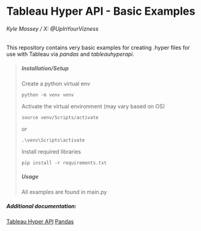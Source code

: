 # Tableau Hyper API - Basic Examples

###### Kyle Massey / X: @UpInYourVizness

This repository contains very basic examples for creating .hyper files for use with Tableau via *pandas* and *tableauhyperapi*.

> ##### Installation/Setup
>Create a python virtual env
>```
>python -m venv venv
>```
>
> Activate the virtual environment (may vary based on OS)
> ```
>source venv/Scripts/activate
>```
> *or*
>
>```
>.\venv\Scripts\activate
>```
>Install required libraries
> ```
>pip install -r requirements.txt
> ```
>##### Usage
> All examples are found in main.py

##### Additional documentation:
[Tableau Hyper API](https://tableau.github.io/hyper-db/docs/)
[Pandas](https://pandas.pydata.org/docs/reference/index.html)
